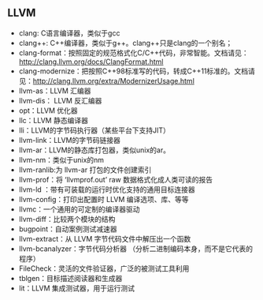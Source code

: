 ## LLVM

- clang: C语言编译器，类似于gcc
- clang++: C++编译器，类似于g++。clang++只是clang的一个别名；
- clang-format：按照固定的规范格式化C/C++代码，非常智能。文档请见：http://clang.llvm.org/docs/ClangFormat.html
- clang-modernize：把按照C++98标准写的代码，转成C++11标准的。文档请见：http://clang.llvm.org/extra/ModernizerUsage.html
- llvm-as：LLVM 汇编器
- llvm-dis： LLVM 反汇编器
- opt：LLVM 优化器
- llc：LLVM 静态编译器
- lli：LLVM的字节码执行器（某些平台下支持JIT）
- llvm-link：LLVM的字节码链接器
- llvm-ar：LLVM的静态库打包器，类似unix的ar。
- llvm-nm：类似于unix的nm
- llvm-ranlib:为 llvm-ar 打包的文件创建索引
- llvm-prof：将 ‘llvmprof.out’ raw 数据格式化成人类可读的报告
- llvm-ld ：带有可装载的运行时优化支持的通用目标连接器
- llvm-config：打印出配置时 LLVM 编译选项、库、等等
- llvmc：一个通用的可定制的编译器驱动
- llvm-diff：比较两个模块的结构
- bugpoint：自动案例测试减速器
- llvm-extract：从 LLVM 字节代码文件中解压出一个函数
- llvm-bcanalyzer：字节代码分析器 （分析二进制编码本身，而不是它代表的程序）
- FileCheck：灵活的文件验证器，广泛的被测试工具利用
- tblgen：目标描述阅读器和生成器
- lit：LLVM 集成测试器，用于运行测试

